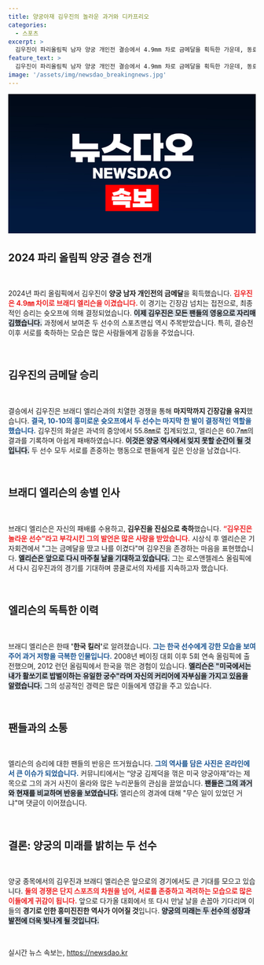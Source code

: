 ```yaml
---
title: 양궁아재 김우진의 놀라운 과거와 디카프리오
categories:
  - 스포츠
excerpt: >
  김우진이 파리올림픽 남자 양궁 개인전 결승에서 4.9mm 차로 금메달을 획득한 가운데, 동료인 브래디 엘리슨의 진심 어린 축하와 활약이 눈길을 끌고 있다. 미국의 유일한 프로 궁수로 알려진 엘리슨의 과거 사진과 현재 모습에 대한 누리꾼들의 반응이 뜨겁다.
feature_text: >
  김우진이 파리올림픽 남자 양궁 개인전 결승에서 4.9mm 차로 금메달을 획득한 가운데, 동료인 브래디 엘리슨의 진심 어린 축하와 활약이 눈길을 끌고 있다. 미국의 유일한 프로 궁수로 알려진 엘리슨의 과거 사진과 현재 모습에 대한 누리꾼들의 반응이 뜨겁다.
image: '/assets/img/newsdao_breakingnews.jpg'
---
```


<p><img src="/assets/img/newsdao_breakingnews.jpg" alt="bookingtag 속보" /></p>

<h2 data-ke-size="size26">2024 파리 올림픽 양궁 결승 전개</h2>

<p data-ke-size="size16">&nbsp;</p>

<p>2024년 파리 올림픽에서 김우진이 <strong>양궁 남자 개인전의 금메달</strong>을 획득했습니다. <b><span style="color: #ee2323;">김우진은 4.9㎜ 차이로 브래디 엘리슨을 이겼습니다.</span></b> 이 경기는 긴장감 넘치는 접전으로, 최종적인 승리는 슛오프에 의해 결정되었습니다. <b><span style="background-color: #21538527;">이제 김우진은 모든 팬들의 영웅으로 자리매김했습니다.</span></b> 과정에서 보여준 두 선수의 스포츠맨십 역시 주목받았습니다. 특히, 결승전 이후 서로를 축하하는 모습은 많은 사람들에게 감동을 주었습니다. </p>

<p data-ke-size="size16">&nbsp;</p>

<h2 data-ke-size="size26">김우진의 금메달 승리</h2>

<p><br></p>

<p>결승에서 김우진은 브래디 엘리슨과의 치열한 경쟁을 통해 <strong>마지막까지 긴장감을 유지</strong>했습니다. <b><span style="color: #1a5490;">결국, 10-10의 흥미로운 슛오프에서 두 선수는 마지막 한 발이 결정적인 역할을 했습니다.</span></b> 김우진의 화살은 과녁의 중앙에서 55.8㎜로 집계되었고, 엘리슨은 60.7㎜의 결과를 기록하며 아쉽게 패배하였습니다. <b><span style="background-color: #21538527;">이것은 양궁 역사에서 잊지 못할 순간이 될 것입니다.</span></b> 두 선수 모두 서로를 존중하는 행동으로 팬들에게 깊은 인상을 남겼습니다.</p>

<p data-ke-size="size16">&nbsp;</p>

<h2 data-ke-size="size26">브래디 엘리슨의 송별 인사</h2>

<p data-ke-size="size16">&nbsp;</p>

<p>브래디 엘리슨은 자신의 패배를 수용하고, <strong>김우진을 진심으로 축하</strong>했습니다. <b><span style="color: #ee2323;">“김우진은 놀라운 선수”라고 부각시킨 그의 발언은 많은 사랑을 받았습니다.</span></b> 시상식 후 엘리슨은 기자회견에서 "그는 금메달을 땄고 나를 이겼다"며 김우진을 존경하는 마음을 표현했습니다. <b><span style="background-color: #21538527;">엘리슨은 앞으로 다시 마주칠 날을 기대하고 있습니다.</span></b> 그는 로스앤젤레스 올림픽에서 다시 김우진과의 경기를 기대하며 콩쿨로서의 자세를 지속하고자 했습니다.</p>

<p data-ke-size="size16">&nbsp;</p>

<h2 data-ke-size="size26">엘리슨의 독특한 이력</h2>

<p data-ke-size="size16">&nbsp;</p>

<p>브래디 엘리슨은 한때 <strong>'한국 킬러'</strong>로 알려졌습니다. <b><span style="color: #1a5490;">그는 한국 선수에게 강한 모습을 보여주어 과거 저항을 극복한 인물입니다.</span></b> 2008년 베이징 대회 이후 5회 연속 올림픽에 출전했으며, 2012 런던 올림픽에서 한국을 꺾은 경험이 있습니다. <b><span style="background-color: #21538527;">엘리슨은 "미국에서는 내가 활쏘기로 밥벌이하는 유일한 궁수"라며 자신의 커리어에 자부심을 가지고 있음을 알렸습니다.</span></b> 그의 성공적인 경력은 많은 이들에게 영감을 주고 있습니다.</p>

<p data-ke-size="size16">&nbsp;</p>

<h2 data-ke-size="size26">팬들과의 소통</h2>

<p data-ke-size="size16">&nbsp;</p>

<p>엘리슨의 승리에 대한 팬들의 반응은 뜨거웠습니다. <b><span style="color: #1a5490;">그의 역사를 담은 사진은 온라인에서 큰 이슈가 되었습니다.</span></b> 커뮤니티에서는 “양궁 김제덕을 꺾은 미국 양궁아재”라는 제목으로 그의 과거 사진이 올라와 많은 누리꾼들의 관심을 끌었습니다. <b><span style="background-color: #21538527;">팬들은 그의 과거와 현재를 비교하며 반응을 보였습니다.</span></b> 엘리슨의 경과에 대해 "무슨 일이 있었던 거냐"며 댓글이 이어졌습니다. </p>

<p data-ke-size="size16">&nbsp;</p>

<h2 data-ke-size="size26">결론: 양궁의 미래를 밝히는 두 선수</h2>

<p data-ke-size="size16">&nbsp;</p>

<p>양궁 종목에서의 김우진과 브래디 엘리슨은 앞으로의 경기에서도 큰 기대를 모으고 있습니다. <b><span style="color: #ee2323;">둘의 경쟁은 단지 스포츠의 차원을 넘어, 서로를 존중하고 격려하는 모습으로 많은 이들에게 귀감이 됩니다.</span></b> 앞으로 다가올 대회에서 또 다시 만날 날을 손꼽아 기다리며 이들의 <strong>경기로 인한 흥미진진한 역사가 이어질 것</strong>입니다. <b><span style="background-color: #21538527;">양궁의 미래는 두 선수의 성장과 발전에 더욱 빛나게 될 것입니다.</span></b> </p>

<p data-ke-size="size16">&nbsp;</p>
실시간 뉴스 속보는, <a href="https://newsdao.kr" rel="dofollow">https://newsdao.kr</a>


